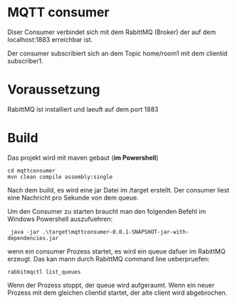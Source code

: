 # MQTT consumer

Diser Consumer verbindet sich mit dem RabittMQ (Broker) der auf dem localhost:1883 erreichbar ist.

Der consumer subscribiert sich an dem Topic home/room1 mit dem clientid subscriber1.

# Voraussetzung
RabittMQ ist installiert und laeuft auf dem port 1883

# Build
Das projekt wird mit maven gebaut (**im Powershell**)

```
cd mqttconsumer
mvn clean compile assembly:single
```

Nach dem build, es wird eine jar Datei im /target erstellt.
Der consumer liest eine Nachricht pro Sekunde von dem queue.

Um den Consumer zu starten braucht man den folgenden Befehl im Windows Powershell auszufuehren:
```
 java -jar .\target\mqttconsumer-0.0.1-SNAPSHOT-jar-with-dependencies.jar
```
wenn ein consumer Prozess startet, es wird ein queue dafuer im RabittMQ erzeugt. Das kan mann durch RabittMQ command line ueberpruefen:
```
rabbitmqctl list_queues
```

Wenn der Prozess stoppt, der queue wird aufgeraumt.
Wenn ein neuer Prozess mit dem gleichen clientid startet, der alte client wird abgebrochen.
